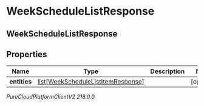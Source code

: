 # WeekScheduleListResponse

## WeekScheduleListResponse

## Properties

|Name | Type | Description | Notes|
|------------ | ------------- | ------------- | -------------|
| **entities** | [list[WeekScheduleListItemResponse]](WeekScheduleListItemResponse) |  | [optional] |



_PureCloudPlatformClientV2 218.0.0_
